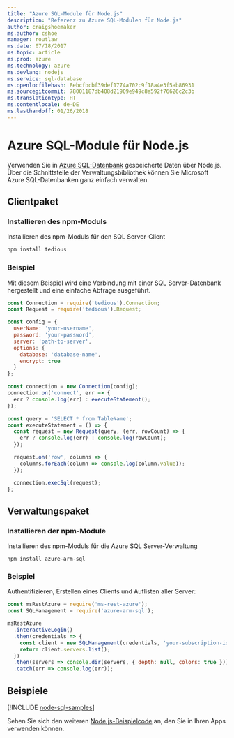 ```yaml
---
title: "Azure SQL-Module für Node.js"
description: "Referenz zu Azure SQL-Modulen für Node.js"
author: craigshoemaker
ms.author: cshoe
manager: routlaw
ms.date: 07/18/2017
ms.topic: article
ms.prod: azure
ms.technology: azure
ms.devlang: nodejs
ms.service: sql-database
ms.openlocfilehash: 8ebcfbcbf39def1774a702c9f18a4e3f5ab86931
ms.sourcegitcommit: 78001187db408d21909e949c8a592f76626c2c3b
ms.translationtype: HT
ms.contentlocale: de-DE
ms.lasthandoff: 01/26/2018
---
```

# <a name="azure-sql-modules-for-nodejs"></a>Azure SQL-Module für Node.js

Verwenden Sie in [Azure SQL-Datenbank](https://docs.microsoft.com/azure/sql-database/sql-database-technical-overview) gespeicherte Daten über Node.js.
Über die Schnittstelle der Verwaltungsbibliothek können Sie Microsoft Azure SQL-Datenbanken ganz einfach verwalten.

## <a name="client-package"></a>Clientpaket

### <a name="install-the-npm-module"></a>Installieren des npm-Moduls

Installieren des npm-Moduls für den SQL Server-Client

```bash
npm install tedious
```

### <a name="example"></a>Beispiel

Mit diesem Beispiel wird eine Verbindung mit einer SQL Server-Datenbank hergestellt und eine einfache Abfrage ausgeführt.

```javascript
const Connection = require('tedious').Connection;
const Request = require('tedious').Request;

const config = {
  userName: 'your-username',
  password: 'your-password',
  server: 'path-to-server',
  options: {
    database: 'database-name',
    encrypt: true
  }
};

const connection = new Connection(config);
connection.on('connect', err => {
  err ? console.log(err) : executeStatement();
});

const query = 'SELECT * from TableName';
const executeStatement = () => {
  const request = new Request(query, (err, rowCount) => {
    err ? console.log(err) : console.log(rowCount);
  });

  request.on('row', columns => {
    columns.forEach(column => console.log(column.value));
  });

  connection.execSql(request);
};
```

## <a name="management-package"></a>Verwaltungspaket

### <a name="install-npm-modules"></a>Installieren der npm-Module

Installieren des npm-Moduls für die Azure SQL Server-Verwaltung

```
npm install azure-arm-sql
```   

### <a name="example"></a>Beispiel

Authentifizieren, Erstellen eines Clients und Auflisten aller Server:

```javascript
const msRestAzure = require('ms-rest-azure');
const SQLManagement = require('azure-arm-sql');

msRestAzure
  .interactiveLogin()
  .then(credentials => {
    const client = new SQLManagement(credentials, 'your-subscription-id');
    return client.servers.list();
  })
  .then(servers => console.dir(servers, { depth: null, colors: true }))
  .catch(err => console.log(err));
```

## <a name="samples"></a>Beispiele

[!INCLUDE [node-sql-samples](../docs-ref-conceptual/includes/sql-samples.md)]

Sehen Sie sich den weiteren [Node.js-Beispielcode](https://azure.microsoft.com/resources/samples/?platform=nodejs) an, den Sie in Ihren Apps verwenden können.

